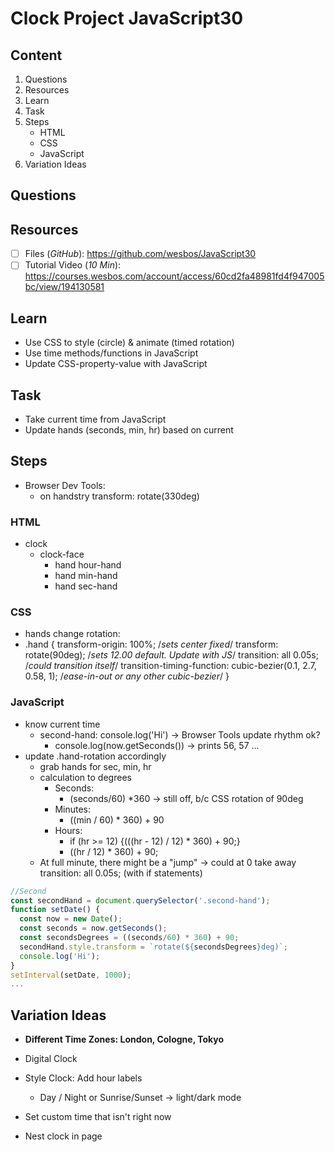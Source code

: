 # Clock Project JavaScript30

## Content
1. Questions
1. Resources
1. Learn
1. Task
1. Steps
    - HTML
    - CSS
    - JavaScript
1. Variation Ideas


## Questions


## Resources

- [ ] Files (*GitHub*): <https://github.com/wesbos/JavaScript30>
- [ ] Tutorial Video (*10 Min*): <https://courses.wesbos.com/account/access/60cd2fa48981fd4f947005bc/view/194130581>

## Learn

- Use CSS to style (circle) & animate (timed rotation)
- Use time methods/functions in JavaScript
- Update CSS-property-value with JavaScript

## Task
- Take current time from JavaScript
- Update hands (seconds, min, hr) based on current

## Steps
- Browser Dev Tools:
  - on handstry transform: rotate(330deg)

### HTML
- clock
  - clock-face
    - hand hour-hand
    - hand min-hand
    - hand sec-hand

### CSS
- hands change rotation:
- .hand {
  transform-origin: 100%; /*sets center fixed*/
  transform: rotate(90deg); /*sets 12.00 default. Update with JS*/
  transition: all 0.05s; /*could transition itself*/
  transition-timing-function: cubic-bezier(0.1, 2.7, 0.58, 1); /*ease-in-out or any other cubic-bezier*/
}

### JavaScript
- know current time
  - second-hand: console.log('Hi') &rarr; Browser Tools update rhythm ok?
    - console.log(now.getSeconds()) &rarr; prints 56, 57 ... 
- update .hand-rotation accordingly 
  - grab hands for sec, min, hr
  - calculation to degrees
    - Seconds:
      - (seconds/60) *360 &rarr; still off, b/c CSS rotation of 90deg
    - Minutes:
      - ((min / 60) * 360) + 90
    - Hours:
      - if (hr >= 12) {(((hr - 12) / 12) * 360) + 90;}
      - ((hr / 12) * 360) + 90;
  - At full minute, there might be a "jump" &rarr; could at 0 take away transition: all 0.05s; (with if statements)


```javascript
//Second
const secondHand = document.querySelector('.second-hand');
function setDate() {
  const now = new Date();
  const seconds = now.getSeconds();
  const secondsDegrees = ((seconds/60) * 360) + 90;
  secondHand.style.transform = `rotate(${secondsDegrees}deg)`;
  console.log('Hi');
}
setInterval(setDate, 1000);
...
```

## Variation Ideas
- **Different Time Zones: London, Cologne, Tokyo**

- Digital Clock
- Style Clock: Add hour labels
  - Day / Night or Sunrise/Sunset &rarr; light/dark mode
- Set custom time that isn't right now
- Nest clock in page


